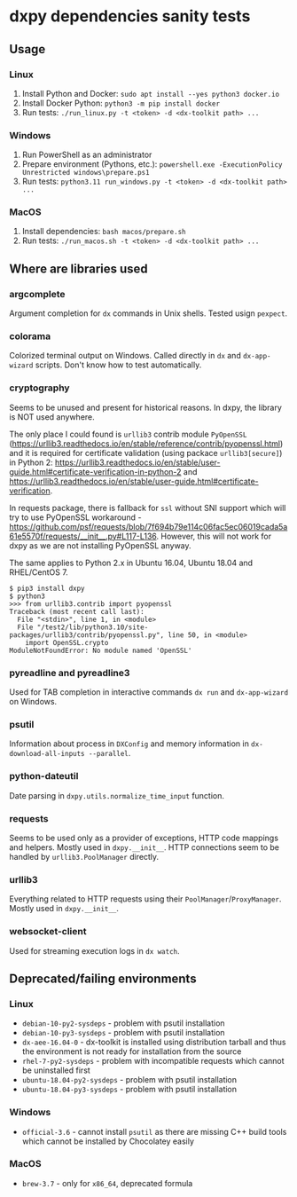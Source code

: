 # dxpy dependencies sanity tests

## Usage

### Linux
1. Install Python and Docker: `sudo apt install --yes python3 docker.io`
2. Install Docker Python: `python3 -m pip install docker`
3. Run tests: `./run_linux.py -t <token> -d <dx-toolkit path> ...`

### Windows

1. Run PowerShell as an administrator
2. Prepare environment (Pythons, etc.): `powershell.exe -ExecutionPolicy Unrestricted windows\prepare.ps1`
3. Run tests: `python3.11 run_windows.py -t <token> -d <dx-toolkit path> ...`


### MacOS

1. Install dependencies: `bash macos/prepare.sh`
2. Run tests: `./run_macos.sh -t <token> -d <dx-toolkit path> ...`

## Where are libraries used


### argcomplete

Argument completion for `dx` commands in Unix shells. Tested usign `pexpect`.

### colorama

Colorized terminal output on Windows. Called directly in `dx` and `dx-app-wizard` scripts. Don't know how to test automatically.

### cryptography

Seems to be unused and present for historical reasons. In dxpy, the library is NOT used anywhere. 

The only place I could found is `urllib3` contrib module `PyOpenSSL` (https://urllib3.readthedocs.io/en/stable/reference/contrib/pyopenssl.html) and it is required for certificate validation (using packace `urllib3[secure]`) in Python 2: https://urllib3.readthedocs.io/en/stable/user-guide.html#certificate-verification-in-python-2 and https://urllib3.readthedocs.io/en/stable/user-guide.html#certificate-verification.

In requests package, there is fallback for `ssl` without SNI support which will try to use PyOpenSSL workaround - https://github.com/psf/requests/blob/7f694b79e114c06fac5ec06019cada5a61e5570f/requests/__init__.py#L117-L136. However, this will not work for dxpy as we are not installing PyOpenSSL anyway.

The same applies to Python 2.x in Ubuntu 16.04, Ubuntu 18.04 and RHEL/CentOS 7.

```
$ pip3 install dxpy
$ python3
>>> from urllib3.contrib import pyopenssl
Traceback (most recent call last):
  File "<stdin>", line 1, in <module>
  File "/test2/lib/python3.10/site-packages/urllib3/contrib/pyopenssl.py", line 50, in <module>
    import OpenSSL.crypto
ModuleNotFoundError: No module named 'OpenSSL'
```

### pyreadline and pyreadline3

Used for TAB completion in interactive commands `dx run` and `dx-app-wizard` on Windows.

### psutil

Information about process in `DXConfig` and memory information in `dx-download-all-inputs --parallel`.

### python-dateutil

Date parsing in `dxpy.utils.normalize_time_input` function.

### requests

Seems to be used only as a provider of exceptions, HTTP code mappings and helpers. Mostly used in `dxpy.__init__`. HTTP connections seem to be handled by `urllib3.PoolManager` directly.

### urllib3

Everything related to HTTP requests using their `PoolManager`/`ProxyManager`. Mostly used in `dxpy.__init__`.

### websocket-client

Used for streaming execution logs in `dx watch`.

## Deprecated/failing environments

### Linux

* `debian-10-py2-sysdeps` - problem with psutil installation
* `debian-10-py3-sysdeps` - problem with psutil installation
* `dx-aee-16.04-0` - dx-toolkit is installed using distribution tarball and thus the environment is not ready for installation from the source
* `rhel-7-py2-sysdeps` - problem with incompatible requests which cannot be uninstalled first
* `ubuntu-18.04-py2-sysdeps` - problem with psutil installation
* `ubuntu-18.04-py3-sysdeps` - problem with psutil installation

### Windows
* `official-3.6` - cannot install `psutil` as there are missing C++ build tools which cannot be installed by Chocolatey easily

### MacOS

* `brew-3.7` - only for `x86_64`, deprecated formula